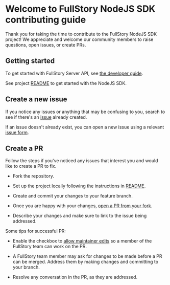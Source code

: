 # Welcome to FullStory NodeJS SDK contributing guide

Thank you for taking the time to contribute to the FullStory NodeJS SDK project! We appreciate and welcome our community members to raise questions, open issues, or create PRs.

## Getting started

To get started with FullStory Server API, see [the developer guide](https://developer.fullstory.com/server/v2/getting-started/).

See project [README](https://github.com/fullstorydev/fullstory-node-sdk/blob/main/README.md) to get started with the NodeJS SDK.

## Create a new issue

If you notice any issues or anything that may be confusing to you, search to see if there's an [issue](https://github.com/fullstorydev/fullstory-node-sdk/issues) already created.

If an issue doesn't already exist, you can open a new issue using a relevant [issue form](https://github.com/fullstorydev/fullstory-node-sdk/issues/new/choose).

## Create a PR

Follow the steps if you've noticed any issues that interest you and would like to create a PR to fix.

- Fork the repository.

- Set up the project locally following the instructions in [README](https://github.com/fullstorydev/fullstory-node-sdk/blob/main/README.md).

- Create and commit your changes to your feature branch.

- Once you are happy with your changes, [open a PR from your fork](https://docs.github.com/en/pull-requests/collaborating-with-pull-requests/proposing-changes-to-your-work-with-pull-requests/creating-a-pull-request-from-a-fork).

- Describe your changes and make sure to link to the issue being addressed.

Some tips for successful PR:

- Enable the checkbox to [allow maintainer edits](https://docs.github.com/en/github/collaborating-with-issues-and-pull-requests/allowing-changes-to-a-pull-request-branch-created-from-a-fork) so a member of the FullStory team can work on the PR.

- A FullStory team member may ask for changes to be made before a PR can be merged. Address them by making changes and committing to your branch.

- Resolve any conversation in the PR, as they are addressed.

